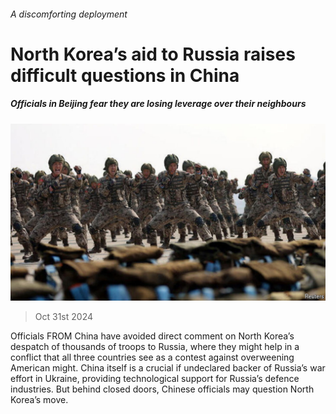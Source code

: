 ###### A discomforting deployment

# North Korea’s aid to Russia raises difficult questions in China 

##### Officials in Beijing fear they are losing leverage over their neighbours 

![image](images/20241102_CNP505.jpg) 

> Oct 31st 2024 

Officials FROM China have avoided direct comment on North Korea’s despatch of thousands of troops to Russia, where they might help in a conflict that all three countries see as a contest against overweening American might. China itself is a crucial if undeclared backer of Russia’s war effort in Ukraine, providing technological support for Russia’s defence industries. But behind closed doors, Chinese officials may question North Korea’s move.

